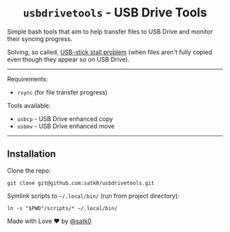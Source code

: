 <h1 align="center"> <code>usbdrivetools</code> - USB Drive Tools </h1>

Simple bash tools that aim to help transfer files to USB Drive and monitor their syncing progress. 

Solving, so called, [USB-stick stall problem](https://lwn.net/Articles/572911/) (when files aren't fully copied even though they appear so on USB Drive).

------------

Requirements:
- `rsync` (for file transfer progress)

Tools available:
- `usbcp` - USB Drive enhanced copy
- `usbmv` - USB Drive enhanced move

-----

## Installation

Clone the repo:

    git clone git@github.com:satk0/usbdrivetools.git

Symlink scripts to `~/.local/bin/` (run from project directory):

    ln -s "$PWD"/scripts/* ~/.local/bin/

Made with Love ❤️ by [@satk0](https://github.com/satk0)
